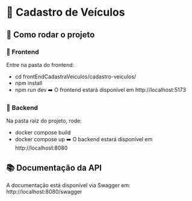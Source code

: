 
# 🚗 Cadastro de Veículos

## 🚀 Como rodar o projeto

### 🔹 Frontend
Entre na pasta do frontend:
- cd frontEndCadastraVeiculos/cadastro-veiculos/
- npm install
- npm run dev
➡️ O frontend estará disponível em http://localhost:5173

### 🔹 Backend
Na pasta raiz do projeto, rode:
- docker compose build
- docker compose up
➡️ O backend estará disponível em http://localhost:8080

## 📚 Documentação da API
A documentação está disponível via Swagger em:
http://localhost:8080/swagger
